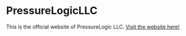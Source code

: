 # PressureLogicLLC

This is the official website of PressureLogic LLC. [Visit the website here!](https://pressurelogic.com)
